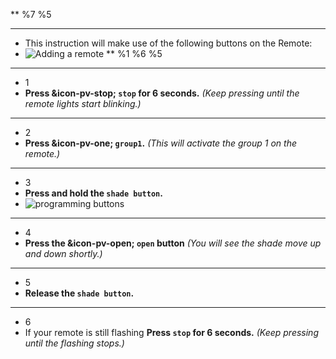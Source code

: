 ** %7 %5
*****************************************************************************
- This instruction will make use of the following buttons on the Remote:
- ![Adding a remote](/imgs/remote_add_to_group.svg)
** %1 %6 %5
*****************************************************************************
- 1
- **Press &icon-pv-stop; ```stop``` for 6 seconds.**
  _(Keep pressing until the remote lights start blinking.)_
*****************************************************************************
- 2
- **Press &icon-pv-one; ```group1```.**
  _(This will activate the group 1 on the remote.)_
*****************************************************************************
- 3
- **Press and hold the ```shade button```.**
- ![programming buttons](/imgs/duette.png)
*****************************************************************************
- 4
- **Press the &icon-pv-open; ```open``` button**
  _(You will see the shade move up and down shortly.)_
*****************************************************************************
- 5
- **Release the ```shade button```.**
*****************************************************************************
- 6
- If your remote is still flashing **Press `stop` for 6 seconds.**
  _(Keep pressing until the flashing stops.)_
